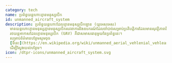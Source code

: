 ```yaml
---
category: tech
name: ប្រព័ន្ធយន្តហោះគ្មានមនុស្សបើក
id: unmanned_aircraft_system
description: ប្រព័ន្ធយន្ដហោះដែលគ្មានមនុស្សបើកឡាន (យូអេសអេស)
  មានយន្តហោះគ្មានមនុស្សគ្មានមនុស្សបើកសវនាការនិងឧបករណ៍ដែលចាំបាច់សម្រាប់ប្រតិបត្តិការដែលមានសុវត្ថិភាពនិងប្រសិទ្ធភាពនៃយន្តហោះនោះ។
  រថយន្តអាកាសដែលគ្មានមនុស្សបើក (UAV) គឺជាសមាសធាតុមួយនៃប្រព័ន្ធនេះ។
  សម្រាប់ព័ត៌មានបន្ថែមសូមចុច
  [ទីនេះ](https://en.wikipedia.org/wiki/unmanned_aerial_vehlenial_vehleasestterminoology)
  ដើម្បីស្វែងយល់បន្ថែម។
icon: /dtpr-icons/unmanned_aircraft_system.svg
---
```

